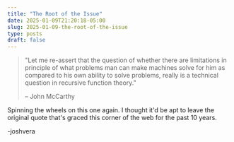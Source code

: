 ```yaml
---
title: "The Root of the Issue"
date: 2025-01-09T21:20:18-05:00
slug: 2025-01-09-the-root-of-the-issue
type: posts
draft: false
---
```

> "Let me re-assert that the question of whether there are limitations in principle of what problems man can make machines solve for him as compared to his own ability to solve problems, really is a technical question in recursive function theory."
>
> – John McCarthy

Spinning the wheels on this one again. I thought it'd be apt to leave the original quote that's graced this corner of the web for the past 10 years.

-joshvera
